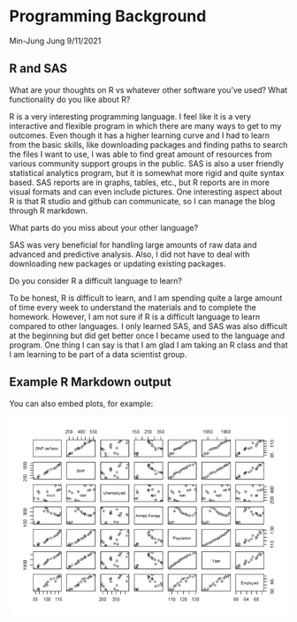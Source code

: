 Programming Background
================
Min-Jung Jung
9/11/2021

## R and SAS

What are your thoughts on R vs whatever other software you’ve used? What
functionality do you like about R?

R is a very interesting programming language. I feel like it is a very
interactive and flexible program in which there are many ways to get to
my outcomes. Even though it has a higher learning curve and I had to
learn from the basic skills, like downloading packages and finding paths
to search the files I want to use, I was able to find great amount of
resources from various community support groups in the public. SAS is
also a user friendly statistical analytics program, but it is somewhat
more rigid and quite syntax based. SAS reports are in graphs, tables,
etc., but R reports are in more visual formats and can even include
pictures. One interesting aspect about R is that R studio and github can
communicate, so I can manage the blog through R markdown.

What parts do you miss about your other language?

SAS was very beneficial for handling large amounts of raw data and
advanced and predictive analysis. Also, I did not have to deal with
downloading new packages or updating existing packages.

Do you consider R a difficult language to learn?

To be honest, R is difficult to learn, and I am spending quite a large
amount of time every week to understand the materials and to complete
the homework. However, I am not sure if R is a difficult language to
learn compared to other languages. I only learned SAS, and SAS was also
difficult at the beginning but did get better once I became used to the
language and program. One thing I can say is that I am glad I am taking
an R class and that I am learning to be part of a data scientist group.

## Example R Markdown output

You can also embed plots, for example:

![](../images/longley-1.png)<!-- -->
